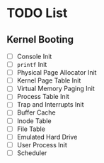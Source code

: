 # TODO List

## Kernel Booting

- [ ] Console Init
- [ ] `printf` Init
- [ ] Physical Page Allocator Init
- [ ] Kernel Page Table Init
- [ ] Virtual Memory Paging Init
- [ ] Process Table Init
- [ ] Trap and Interrupts Init
- [ ] Buffer Cache
- [ ] Inode Table
- [ ] File Table
- [ ] Emulated Hard Drive
- [ ] User Process Init
- [ ] Scheduler
